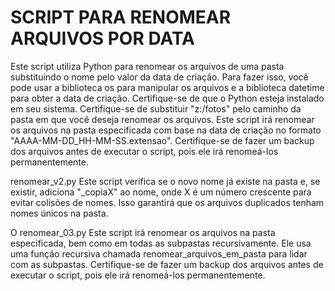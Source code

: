 # SCRIPT PARA RENOMEAR ARQUIVOS POR DATA
Este script utiliza Python para renomear os arquivos de uma pasta substituindo o nome pelo valor da data de criação. Para fazer isso, você pode usar a biblioteca os para manipular os arquivos e a biblioteca datetime para obter a data de criação. Certifique-se de que o Python esteja instalado em seu sistema.
Certifique-se de substituir "z:/fotos" pelo caminho da pasta em que você deseja renomear os arquivos. Este script irá renomear os arquivos na pasta especificada com base na data de criação no formato "AAAA-MM-DD_HH-MM-SS.extensao". Certifique-se de fazer um backup dos arquivos antes de executar o script, pois ele irá renomeá-los permanentemente.

renomear_v2.py 
Este script verifica se o novo nome já existe na pasta e, se existir, adiciona "_copiaX" ao nome, onde X é um número crescente para evitar colisões de nomes. Isso garantirá que os arquivos duplicados tenham nomes únicos na pasta.

O renomear_03.py 
Este script irá renomear os arquivos na pasta especificada, bem como em todas as subpastas recursivamente. Ele usa uma função recursiva chamada renomear_arquivos_em_pasta para lidar com as subpastas. Certifique-se de fazer um backup dos arquivos antes de executar o script, pois ele irá renomeá-los permanentemente.
